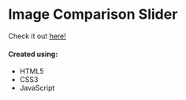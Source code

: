 # Image Comparison Slider

Check it out [here!]()

#### Created using:

-   HTML5
-   CSS3
-   JavaScript
